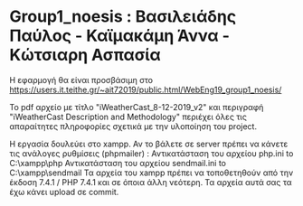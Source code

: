 # Group1_noesis : Βασιλειάδης Παύλος - Καϊμακάμη Άννα - Κώτσιαρη Ασπασία

Η εφαρμογή θα είναι προσβάσιμη στο https://users.it.teithe.gr/~ait72019/public.html/WebEng19_group1_noesis/

Το pdf αρχείο με τίτλο "iWeatherCast_8-12-2019_v2" και περιγραφή "iWeatherCast Description and Methodology" περιέχει όλες τις απαραίτητες πληροφορίες σχετικά με την υλοποίηση του project. 

Η εργασία δουλεύει στο xampp. Αν το βάλετε σε server πρέπει να κάνετε τις ανάλογες ρυθμίσεις (phpmailer) : 
Αντικατάσταση του αρχείου php.ini to C:\xampp\php 
Αντικατάσταση του αρχείου sendmail.ini to C:\xampp\sendmail
Τα αρχεία του xampp πρέπει να τοποθετηθούν από την έκδοση 7.4.1 / PHP 7.4.1 και σε όποια άλλη νεότερη.
Τα αρχεία αυτά σας τα έχω κάνει upload σε commit. 


